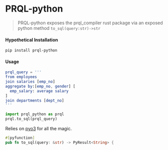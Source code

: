 # PRQL-python

> PRQL-python exposes the prql_compiler rust package via an exposed python method `to_sql(query:str)->str`


#### Hypothetical Installation 
`pip install prql-python`
#### Usage 

```elm
prql_query = '''
from employees
join salaries [emp_no]
aggregate by:[emp_no, gender] [
  emp_salary: average salary
]
join departments [dept_no]
'''
```
```python
import prql_python as prql
prql.to_sql(prql_query)
```

Relies on [pyo3](https://github.com/PyO3/pyo3) for all the magic.  

```rust
#[pyfunction]
pub fn to_sql(query: &str) -> PyResult<String> {
```

